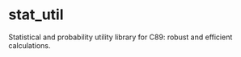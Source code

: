 # stat_util
Statistical and probability utility library for C89: robust and efficient calculations.

